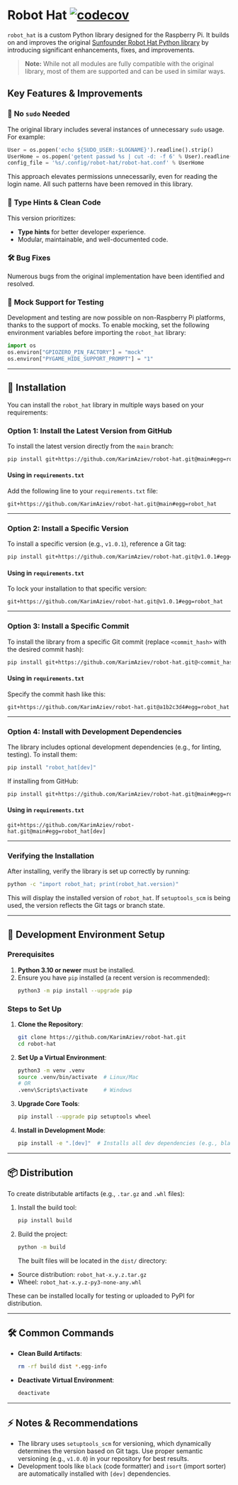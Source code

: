 # Robot Hat [![codecov](https://codecov.io/gh/KarimAziev/robot-hat/graph/badge.svg?token=2C863KHRLU)](https://codecov.io/gh/KarimAziev/robot-hat)

`robot_hat` is a custom Python library designed for the Raspberry Pi. It builds on and improves the original [Sunfounder Robot Hat Python library](https://github.com/sunfounder/robot-hat/tree/v2.0) by introducing significant enhancements, fixes, and improvements.

> **Note:** While not all modules are fully compatible with the original library, most of them are supported and can be used in similar ways.

## Key Features & Improvements

### 🚀 **No `sudo` Needed**

The original library includes several instances of unnecessary `sudo` usage. For example:

```python
User = os.popen('echo ${SUDO_USER:-$LOGNAME}').readline().strip()
UserHome = os.popen('getent passwd %s | cut -d: -f 6' % User).readline().strip()
config_file = '%s/.config/robot-hat/robot-hat.conf' % UserHome
```

This approach elevates permissions unnecessarily, even for reading the login name. All such patterns have been removed in this library.

### 🧹 **Type Hints & Clean Code**

This version prioritizes:

- **Type hints** for better developer experience.
- Modular, maintainable, and well-documented code.

### 🛠️ **Bug Fixes**

Numerous bugs from the original implementation have been identified and resolved.

### 🧩 **Mock Support for Testing**

Development and testing are now possible on non-Raspberry Pi platforms, thanks to the support of mocks. To enable mocking, set the following environment variables before importing the `robot_hat` library:

```python
import os
os.environ["GPIOZERO_PIN_FACTORY"] = "mock"
os.environ["PYGAME_HIDE_SUPPORT_PROMPT"] = "1"
```

---

## 🔧 Installation

You can install the `robot_hat` library in multiple ways based on your requirements:

### Option 1: Install the Latest Version from GitHub

To install the latest version directly from the `main` branch:

```bash
pip install git+https://github.com/KarimAziev/robot-hat.git@main#egg=robot_hat
```

#### Using in `requirements.txt`

Add the following line to your `requirements.txt` file:

```plaintext
git+https://github.com/KarimAziev/robot-hat.git@main#egg=robot_hat
```

---

### Option 2: Install a Specific Version

To install a specific version (e.g., `v1.0.1`), reference a Git tag:

```bash
pip install git+https://github.com/KarimAziev/robot-hat.git@v1.0.1#egg=robot_hat
```

#### Using in `requirements.txt`

To lock your installation to that specific version:

```plaintext
git+https://github.com/KarimAziev/robot-hat.git@v1.0.1#egg=robot_hat
```

---

### Option 3: Install a Specific Commit

To install the library from a specific Git commit (replace `<commit_hash>` with the desired commit hash):

```bash
pip install git+https://github.com/KarimAziev/robot-hat.git@<commit_hash>#egg=robot_hat
```

#### Using in `requirements.txt`

Specify the commit hash like this:

```plaintext
git+https://github.com/KarimAziev/robot-hat.git@a1b2c3d4#egg=robot_hat
```

---

### Option 4: Install with Development Dependencies

The library includes optional development dependencies (e.g., for linting, testing). To install them:

```bash
pip install "robot_hat[dev]"
```

If installing from GitHub:

```bash
pip install git+https://github.com/KarimAziev/robot-hat.git@main#egg=robot_hat[dev]
```

#### Using in `requirements.txt`

```plaintext
git+https://github.com/KarimAziev/robot-hat.git@main#egg=robot_hat[dev]
```

---

### Verifying the Installation

After installing, verify the library is set up correctly by running:

```bash
python -c "import robot_hat; print(robot_hat.version)"
```

This will display the installed version of `robot_hat`. If `setuptools_scm` is being used, the version reflects the Git tags or branch state.

---

## 🚀 Development Environment Setup

### Prerequisites

1. **Python 3.10 or newer** must be installed.
2. Ensure you have `pip` installed (a recent version is recommended):
   ```bash
   python3 -m pip install --upgrade pip
   ```

### Steps to Set Up

1. **Clone the Repository**:

   ```bash
   git clone https://github.com/KarimAziev/robot-hat.git
   cd robot-hat
   ```

2. **Set Up a Virtual Environment**:

   ```bash
   python3 -m venv .venv
   source .venv/bin/activate  # Linux/Mac
   # OR
   .venv\Scripts\activate     # Windows
   ```

3. **Upgrade Core Tools**:

   ```bash
   pip install --upgrade pip setuptools wheel
   ```

4. **Install in Development Mode**:
   ```bash
   pip install -e ".[dev]"  # Installs all dev dependencies (e.g., black, isort, pre-commit)
   ```

---

## 📦 Distribution

To create distributable artifacts (e.g., `.tar.gz` and `.whl` files):

1. Install the build tool:

   ```bash
   pip install build
   ```

2. Build the project:
   ```bash
   python -m build
   ```
   The built files will be located in the `dist/` directory:

- Source distribution: `robot_hat-x.y.z.tar.gz`
- Wheel: `robot_hat-x.y.z-py3-none-any.whl`

These can be installed locally for testing or uploaded to PyPI for distribution.

---

## 🛠️ Common Commands

- **Clean Build Artifacts**:
  ```bash
  rm -rf build dist *.egg-info
  ```
- **Deactivate Virtual Environment**:
  ```bash
  deactivate
  ```

---

## ⚡ Notes & Recommendations

- The library uses `setuptools_scm` for versioning, which dynamically determines the version based on Git tags. Use proper semantic versioning (e.g., `v1.0.0`) in your repository for best results.
- Development tools like `black` (code formatter) and `isort` (import sorter) are automatically installed with `[dev]` dependencies.

